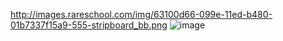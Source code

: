 http://images.rareschool.com/img/63100d66-099e-11ed-b480-01b7337f15a9-555-stripboard_bb.png
![image](http://images.rareschool.com/img/63100d66-099e-11ed-b480-01b7337f15a9-555-stripboard_bb.png)
